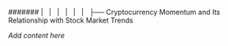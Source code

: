 ####### |   |   |   |   |   |   ├── Cryptocurrency Momentum and Its Relationship with Stock Market Trends

*Add content here*